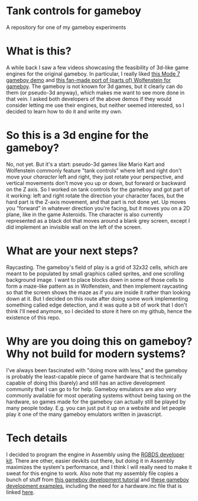 # Tank controls for gameboy
A repository for one of my gameboy experiments

# What is this?
A while back I saw a few videos showcasing the feasibility of 3d-like game engines for the original gameboy. In particular, I really liked [this Mode 7 gameboy demo](https://www.youtube.com/watch?v=6OOEMhUXaCU) and [this fan-made port of (parts of) Wolfenstein for gameboy](https://www.youtube.com/watch?v=3uTkUN4nYM4). The gameboy is not known for 3d games, but it clearly can do them (or pseudo-3d anyway), which makes me want to see more done in that vein. I asked both developers of the above demos if they would consider letting me use their engines, but neither seemed interested, so I decided to learn how to do it and write my own.

# So this is a 3d engine for the gameboy?
No, not yet. But it's a start: pseudo-3d games like Mario Kart and Wolfenstein commonly feature "tank controls" where left and right don't move your *character* left and right, they just rotate your perspective, and vertical movements don't move you up or down, but forward or backward on the Z axis. So I worked on tank controls for the gameboy and got part of it working: left and right rotate the direction your character faces, but the hard part is the Z-axis movement, and that part is not done yet. Up moves you "forward" in whatever direction you're facing, but it moves you on a 2D plane, like in the game Asteroids. The character is also currently represented as a black dot that moves around a blank grey screen, except I did implement an invisible wall on the left of the screen.

# What are your next steps?
Raycasting. The gameboy's field of play is a grid of 32x32 cells, which are meant to be populated by small graphics called sprites, and one scrolling background image. I want to place blocks down in some of those cells to form a maze-like pattern as in Wolfenstein, and then implement raycasting so that the screen shows the maze as if you are inside it rather than looking down at it. But I decided on this route after doing some work implementing something called edge detection, and it was quite a bit of work that I don't think I'll need anymore, so I decided to store it here on my github, hence the existence of this repo.

# Why are you doing this on gameboy? Why not build for modern systems?
I've always been fascinated with "doing more with less," and the gameboy is probably the least-capable piece of game hardware that is technically capable of doing this (barely) and still has an active development community that I can go to for help. Gameboy emulators are also very commonly available for most operating systems without being taxing on the hardware, so games made for the gameboy can actually still be played by many people today. E.g. you can just put it up on a website and let people play it one of the many gameboy emulators written in javascript.

# Tech details
I decided to program the engine in Assembly using the [RGBDS developer kit](https://gbdev.io/). There are other, easier devkits out there, but doing it in Assembly maximizes the system's performance, and I think I will really need to make it sweat for this engine to work. Also note that my assembly file copies a bunch of stuff
from [this gameboy development tutorial](https://gbdev.io/gb-asm-tutorial/index.html) and [these gameboy development examples](), including the need for a hardware.inc file that is linked [here](https://raw.githubusercontent.com/gbdev/hardware.inc/v4.0/hardware.inc).
